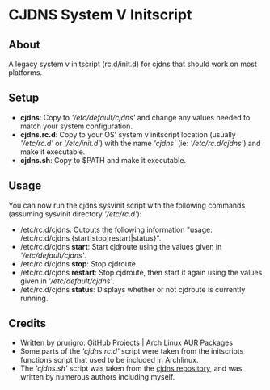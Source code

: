 # CJDNS System V Initscript #

## About ##

A legacy system v initscript (rc.d/init.d) for cjdns that should work on most platforms.

## Setup ##

* **cjdns**: Copy to _'/etc/default/cjdns'_ and change any values needed to match your system configuration.
* **cjdns.rc.d**: Copy to your OS' system v initscript location (usually _'/etc/rc.d'_ or _'/etc/init.d'_) with the name _'cjdns'_ (ie: _'/etc/rc.d/cjdns'_) and make it executable.
* **cjdns.sh**: Copy to $PATH and make it executable.

## Usage ##

You can now run the cjdns sysvinit script with the following commands (assuming sysvinit directory _'/etc/rc.d'_):

* /etc/rc.d/cjdns: Outputs the following information "usage: /etc/rc.d/cjdns {start|stop|restart|status}".
* /etc/rc.d/cjdns **start**: Start cjdroute using the values given in _'/etc/default/cjdns'_.
* /etc/rc.d/cjdns **stop**: Stop cjdroute.
* /etc/rc.d/cjdns **restart**: Stop cjdroute, then start it again using the values given in _'/etc/default/cjdns'_.
* /etc/rc.d/cjdns **status**: Displays whether or not cjdroute is currently running.

## Credits ##

* Written by prurigro: [GitHub Projects](https://github.com/prurigro) | [Arch Linux AUR Packages](https://aur.archlinux.org/packages/?SeB=m&K=prurigro)
* Some parts of the _'cjdns.rc.d'_ script were taken from the initscripts functions script that used to be included in Archlinux.
* The _'cjdns.sh'_ script was taken from the [cjdns repository](https://github.com/cjdelisle/cjdns), and was written by numerous authors including myself.
